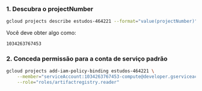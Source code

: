 ### 1. Descubra o projectNumber

```sh
gcloud projects describe estudos-464221 --format="value(projectNumber)"
```

Você deve obter algo como:

```
1034263767453
```

### 2. Conceda permissão para a conta de serviço padrão

```sh
gcloud projects add-iam-policy-binding estudos-464221 \
    --member="serviceAccount:1034263767453-compute@developer.gserviceaccount.com" \
    --role="roles/artifactregistry.reader"
```